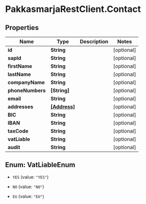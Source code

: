 # PakkasmarjaRestClient.Contact

## Properties
Name | Type | Description | Notes
------------ | ------------- | ------------- | -------------
**id** | **String** |  | [optional] 
**sapId** | **String** |  | [optional] 
**firstName** | **String** |  | [optional] 
**lastName** | **String** |  | [optional] 
**companyName** | **String** |  | [optional] 
**phoneNumbers** | **[String]** |  | [optional] 
**email** | **String** |  | [optional] 
**addresses** | [**[Address]**](Address.md) |  | [optional] 
**BIC** | **String** |  | [optional] 
**IBAN** | **String** |  | [optional] 
**taxCode** | **String** |  | [optional] 
**vatLiable** | **String** |  | [optional] 
**audit** | **String** |  | [optional] 


<a name="VatLiableEnum"></a>
## Enum: VatLiableEnum


* `YES` (value: `"YES"`)

* `NO` (value: `"NO"`)

* `EU` (value: `"EU"`)




